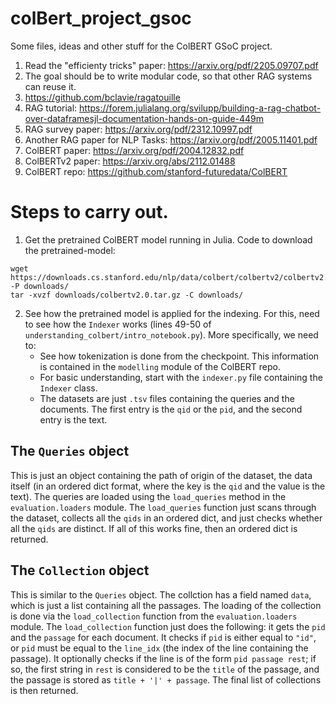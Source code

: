# colBert_project_gsoc
Some files, ideas and other stuff for the ColBERT GSoC project.

1. Read the "efficienty tricks" paper: https://arxiv.org/pdf/2205.09707.pdf
2. The goal should be to write modular code, so that other RAG systems can reuse it.
3. https://github.com/bclavie/ragatouille
4. RAG tutorial: https://forem.julialang.org/svilupp/building-a-rag-chatbot-over-dataframesjl-documentation-hands-on-guide-449m
5. RAG survey paper: https://arxiv.org/pdf/2312.10997.pdf
6. Another RAG paper for NLP Tasks: https://arxiv.org/pdf/2005.11401.pdf
7. ColBERT paper: https://arxiv.org/pdf/2004.12832.pdf
8. ColBERTv2 paper: https://arxiv.org/abs/2112.01488 
9. ColBERT repo: https://github.com/stanford-futuredata/ColBERT

# Steps to carry out.

1. Get the pretrained ColBERT model running in Julia. Code to download the pretrained-model:

```
wget https://downloads.cs.stanford.edu/nlp/data/colbert/colbertv2/colbertv2.0.tar.gz -P downloads/
tar -xvzf downloads/colbertv2.0.tar.gz -C downloads/
```

2. See how the pretrained model is applied for the indexing. For this, need to see how the `Indexer` works (lines 49-50 of `understanding_colbert/intro_notebook.py`). More specifically, we need to: 
    - See how tokenization is done from the checkpoint. This information is contained in the `modelling` module of the ColBERT repo.
    - For basic understanding, start with the `indexer.py` file containing the `Indexer` class.
    - The datasets are just `.tsv` files containing the queries and the documents. The first entry is the `qid` or the `pid`, and the second entry is the text.

## The `Queries` object

This is just an object containing the path of origin of the dataset, the data itself (in an ordered dict format, where the key is the `qid` and the value is the text). The queries are loaded using the `load_queries` method in the `evaluation.loaders` module. The `load_queries` function just scans through the dataset, collects all the `qids` in an ordered dict, and just checks whether all the `qids` are distinct. If all of this works fine, then an ordered dict is returned.

## The `Collection` object

This is similar to the `Queries` object. The collction has a field named `data`, which is just a list containing all the passages. The loading of the collection is done via the `load_collection` function from the `evaluation.loaders` module. The `load_collection` function just does the following: it gets the `pid` and the `passage` for each document. It checks if `pid` is either equal to `"id"`, or `pid` must be equal to the `line_idx` (the index of the line containing the passage). It optionally checks if the line is of the form `pid passage rest`; if so, the first string in `rest` is considered to be the `title` of the passage, and the passage is stored as `title + '|' + passage`. The final list of collections is then returned.

